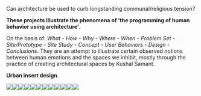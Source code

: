 Can architecture be used to curb longstanding communal/religious tension?

**These projects illustrate the phenomena of 'the programming of human behavior using architecture'**.

On the basis of: _What - How - Why - Where - When - Problem Set - Site/Prototype - Site Study - Concept - User Behaviors - Design - Conclusions_. They are an attempt to illustrate certain observed notions between human emotions and the spaces we inhibit, mostly through the practice of creating architectural spaces by Kushal Samant.

**Urban insert design**.

![](https://66.media.tumblr.com/d314b6b3e6f926606dd8c113efdae2cc/054d2ce61027b389-88/s540x810/15b057eacc86b0304be102e44576b78f2d7d7b09.jpg)![](https://66.media.tumblr.com/8eeaf15a35a6dcc0be87ffd3cf696897/054d2ce61027b389-9c/s540x810/6ce37149631f381b4b7229c9ec80ab232914df36.jpg)![](https://66.media.tumblr.com/77c30abdbb15f871b545118027b8bcac/054d2ce61027b389-ac/s540x810/680ff77c9332e19942fbd8d9cce8d3e0048ebc14.jpg)![](https://66.media.tumblr.com/3f13f7b93334bb2074c47b6bf690a73a/054d2ce61027b389-0f/s540x810/e46f1fd349d75a5ce645fe4b9cedd79c29565ffb.jpg)![](https://66.media.tumblr.com/243c9b55f5fcbe16fa2ed03b407bc5a0/054d2ce61027b389-56/s540x810/ad2a99c905122609ff307b915b707f9304f86f73.jpg)![](https://66.media.tumblr.com/0aae4d8af7fe7dc713da95c0618eec28/054d2ce61027b389-55/s540x810/77b63ff50c4c5f7f3435b6469cd19285ffbc01aa.jpg)![](https://66.media.tumblr.com/26d622ebde82467e28630d998ca7bdd8/054d2ce61027b389-8a/s540x810/10ed78de867acdee2217a73092b03542b6e1baea.jpg)![](https://66.media.tumblr.com/324dbc02f19d487fe8ef720e07bd428e/054d2ce61027b389-cd/s540x810/7e758d9a45110e2120977e15c5a68963003d9592.jpg)![](https://66.media.tumblr.com/492e04649b19db4af0c659ec40b773cc/054d2ce61027b389-df/s540x810/664c00cc11cf3ba4ddcb8ef55d17768de68a1ba6.jpg)![](https://66.media.tumblr.com/c38fc317f637f349fdcf2897b681f5bb/054d2ce61027b389-2f/s540x810/1ad96039d09120fffdbd72668bb9fb90595d0cc4.jpg)![](https://66.media.tumblr.com/16d4525a37c3d6b5bacce6e16ebbf4ff/054d2ce61027b389-9f/s540x810/4349ed3272b787423eb839b9b926a9cf9bff8876.jpg)![](https://66.media.tumblr.com/fe6edae30e2281482ac2aaf2e2339e17/054d2ce61027b389-46/s540x810/66bb4625c7d3cf63886a6c1faa1e541a6d5113cc.jpg)
